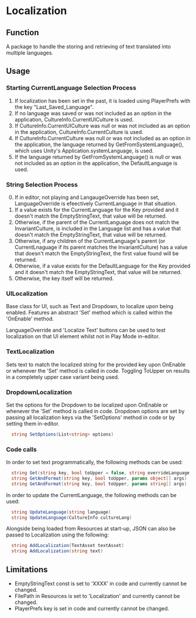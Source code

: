 # Localization
## Function 
A package to handle the storing and retrieving of text translated into multiple languages.
## Usage
### Starting CurrentLanguage Selection Process
1. If localization has been set in the past, it is loaded using PlayerPrefs with the key "Last_Saved_Language".
2. If no language was saved or was not included as an option in the application, CultureInfo.CurrentUICulture is used.
3. If CultureInfo.CurrentUICulture was null or was not included as an option in the application, CultureInfo.CurrentCulture is used.
4. If CultureInfo.CurrentCulture was null or was not included as an option in the application, the language returned by GetFromSystemLanguage(), which uses Unity's Application.systemLanguage, is used.
5. If the language returned by GetFromSystemLanguage() is null or was not included as an option in the application, the DefaultLanguage is used.

### String Selection Process
0. If in editor, not playing and LangaugeOverride has been set, LanguageOverride is efeectively CurrentLanguage in that situation.
1. If a value exists for the CurrentLanguage for the Key provided and it doesn't match the EmptyStringText, that value will be returned.
2. Otherwise, if the parent of the CurrentLanguage does not match the InvariantCulture, is included in the Language list and has a value that doesn't match the EmptyStringText, that value will be returned.
3. Otherwise, if any children of the CurrentLanguage's parent (or CurrentLnaguage if its parent matches the InvariantCulture) has a value that doesn't match the EmptyStringText, the first value found will be returned.
4. Otherwise, if a value exists for the DefaultLanguage for the Key provided and it doesn't match the EmptyStringText, that value will be returned.
5. Otherwise, the key itself will be returned.

### UILocalization
Base class for UI, such as Text and Dropdown, to localize upon being enabled. Features an abstract 'Set' method which is called within the 'OnEnable' method.

LanguageOverride and 'Localize Text' buttons can be used to test localization on that UI element whilst not in Play Mode in-editor.

### TextLocalization
Sets text to match the localized string for the provided key upon OnEnable or whenever the 'Set' method is called in code. Toggling ToUpper on results in a completely upper case variant being used.

### DropdownLocalization
Set the options for the Dropdown to be localized upon OnEnable or whenever the 'Set' method is called in code. Dropdown options are set by passing all localization keys via the 'SetOptions' method in code or by setting them in-editor.
``` c#
  string SetOptions(List<string> options)
```

### Code calls
In order to set text programmatically, the following methods can be used:
``` c#
  string Get(string key, bool toUpper = false, string overrideLanguage = null)
  string GetAndFormat(string key, bool toUpper, params object[] args)
  string GetAndFormat(string key, bool toUpper, params string[] args)
```
In order to update the CurrentLanguage, the following methods can be used:
``` c#
  string UpdateLanguage(string language)
  string UpdateLanguage(CultureInfo cultureLang)
```
Alongside being loaded from Resources at start-up, JSON can also be passed to Localization using the following:
``` c#
  string AddLocalization(TextAsset textAsset)
  string AddLocalization(string text)
```
## Limitations
- EmptyStringText const is set to 'XXXX' in code and currently cannot be changed.
- FilePath in Resources is set to 'Localization' and currently cannot be changed.
- PlayerPrefs key is set in code and currently cannot be changed.